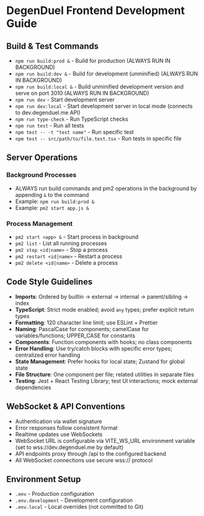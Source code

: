# DegenDuel Frontend Development Guide

## Build & Test Commands

- `npm run build:prod &` - Build for production (ALWAYS RUN IN BACKGROUND)
- `npm run build:dev &` - Build for development (unminified) (ALWAYS RUN IN BACKGROUND)
- `npm run build:local &` - Build unminified development version and serve on port 3010 (ALWAYS RUN IN BACKGROUND)
- `npm run dev` - Start development server
- `npm run dev:local` - Start development server in local mode (connects to dev.degenduel.me API)
- `npm run type-check` - Run TypeScript checks
- `npm run test` - Run all tests
- `npm test -- -t "test name"` - Run specific test
- `npm test -- src/path/to/file.test.tsx` - Run tests in specific file

## Server Operations

### Background Processes
- ALWAYS run build commands and pm2 operations in the background by appending `&` to the command
- Example: `npm run build:prod &`
- Example: `pm2 start app.js &`

### Process Management
- `pm2 start <app> &` - Start process in background
- `pm2 list` - List all running processes
- `pm2 stop <id|name>` - Stop a process
- `pm2 restart <id|name>` - Restart a process
- `pm2 delete <id|name>` - Delete a process

## Code Style Guidelines

- **Imports**: Ordered by builtin → external → internal → parent/sibling → index
- **TypeScript**: Strict mode enabled; avoid `any` types; prefer explicit return types
- **Formatting**: 120 character line limit; use ESLint + Prettier
- **Naming**: PascalCase for components; camelCase for variables/functions; UPPER_CASE for constants
- **Components**: Function components with hooks; no class components
- **Error Handling**: Use try/catch blocks with specific error types; centralized error handling
- **State Management**: Prefer hooks for local state; Zustand for global state
- **File Structure**: One component per file; related utilities in separate files
- **Testing**: Jest + React Testing Library; test UI interactions; mock external dependencies

## WebSocket & API Conventions

- Authentication via wallet signature
- Error responses follow consistent format
- Realtime updates use WebSockets
- WebSocket URL is configurable via VITE_WS_URL environment variable (set to wss://dev.degenduel.me by default)
- API endpoints proxy through /api to the configured backend
- All WebSocket connections use secure wss:// protocol

## Environment Setup

- `.env` - Production configuration
- `.env.development` - Development configuration
- `.env.local` - Local overrides (not committed to Git)
